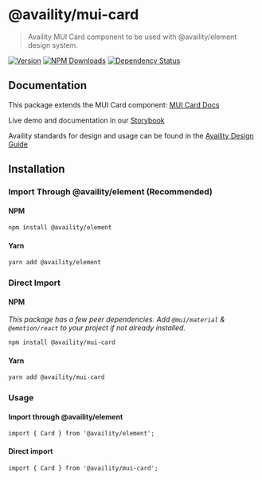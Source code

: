 # @availity/mui-card

> Availity MUI Card component to be used with @availity/element design system.

[![Version](https://img.shields.io/npm/v/@availity/mui-card.svg?style=for-the-badge)](https://www.npmjs.com/package/@availity/mui-card)
[![NPM Downloads](https://img.shields.io/npm/dt/@availity/mui-card.svg?style=for-the-badge)](https://www.npmjs.com/package/@availity/mui-card)
[![Dependency Status](https://img.shields.io/librariesio/release/npm/@availity/mui-card?style=for-the-badge)](https://github.com/Availity/element/blob/main/packages/mui-card/package.json)

## Documentation

This package extends the MUI Card component: [MUI Card Docs](https://mui.com/components/card/)

Live demo and documentation in our [Storybook](https://availity.github.io/element/?path=/docs/components-card-introduction--docs)

Availity standards for design and usage can be found in the [Availity Design Guide](https://design.availity.com/2e36e50c7)

## Installation

### Import Through @availity/element (Recommended)

#### NPM

```bash
npm install @availity/element
```

#### Yarn

```bash
yarn add @availity/element
```

### Direct Import

#### NPM

_This package has a few peer dependencies. Add `@mui/material` & `@emotion/react` to your project if not already installed._

```bash
npm install @availity/mui-card
```

#### Yarn

```bash
yarn add @availity/mui-card
```

### Usage

#### Import through @availity/element

```tsx
import { Card } from '@availity/element';
```

#### Direct import

```tsx
import { Card } from '@availity/mui-card';
```
